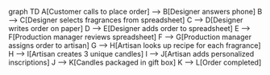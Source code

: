 graph TD
    A[Customer calls to place order] --> B[Designer answers phone]
    B --> C[Designer selects fragrances from spreadsheet]
    C --> D[Designer writes order on paper]
    D --> E[Designer adds order to spreadsheet]
    E --> F[Production manager reviews spreadsheet]
    F --> G[Production manager assigns order to artisan]
    G --> H[Artisan looks up recipe for each fragrance]
    H --> I[Artisan creates 3 unique candles]
    I --> J[Artisan adds personalized inscriptions]
    J --> K[Candles packaged in gift box]
    K --> L[Order completed]